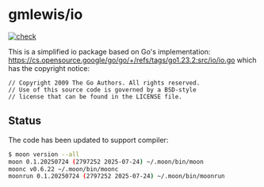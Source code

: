 # gmlewis/io
[![check](https://github.com/gmlewis/moonbit-io/actions/workflows/check.yml/badge.svg)](https://github.com/gmlewis/moonbit-io/actions/workflows/check.yml)

This is a simplified io package based on Go's implementation:
https://cs.opensource.google/go/go/+/refs/tags/go1.23.2:src/io/io.go
which has the copyright notice:

```
// Copyright 2009 The Go Authors. All rights reserved.
// Use of this source code is governed by a BSD-style
// license that can be found in the LICENSE file.
```

## Status

The code has been updated to support compiler:

```bash
$ moon version --all
moon 0.1.20250724 (2797252 2025-07-24) ~/.moon/bin/moon
moonc v0.6.22 ~/.moon/bin/moonc
moonrun 0.1.20250724 (2797252 2025-07-24) ~/.moon/bin/moonrun
```
